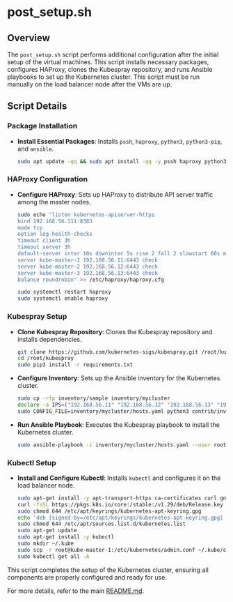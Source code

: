 # post_setup.sh

## Overview

The `post_setup.sh` script performs additional configuration after the initial setup of the virtual machines. This script installs necessary packages, configures HAProxy, clones the Kubespray repository, and runs Ansible playbooks to set up the Kubernetes cluster. This script must be run manually on the load balancer node after the VMs are up.

## Script Details

### Package Installation

- **Install Essential Packages**: Installs `pssh`, `haproxy`, `python3`, `python3-pip`, and `ansible`.

    ```bash
    sudo apt update -qq && sudo apt install -qq -y pssh haproxy python3 python3-pip ansible 
    ```

### HAProxy Configuration

- **Configure HAProxy**: Sets up HAProxy to distribute API server traffic among the master nodes.

    ```bash
    sudo echo "listen kubernetes-apiserver-https
    bind 192.168.56.111:8383
    mode tcp
    option log-health-checks
    timeout client 3h
    timeout server 3h
    default-server inter 10s downinter 5s rise 2 fall 2 slowstart 60s maxconn 250 maxqueue 256 weight 100
    server kube-master-1 192.168.56.11:6443 check
    server kube-master-2 192.168.56.12:6443 check
    server kube-master-3 192.168.56.13:6443 check
    balance roundrobin" >> /etc/haproxy/haproxy.cfg

    sudo systemctl restart haproxy
    sudo systemctl enable haproxy
    ```

### Kubespray Setup

- **Clone Kubespray Repository**: Clones the Kubespray repository and installs dependencies.

    ```bash
    git clone https://github.com/kubernetes-sigs/kubespray.git /root/kubespray
    cd /root/kubespray
    sudo pip3 install -r requirements.txt
    ```

- **Configure Inventory**: Sets up the Ansible inventory for the Kubernetes cluster.

    ```bash
    sudo cp -rfp inventory/sample inventory/mycluster
    declare -a IPS=("192.168.56.11" "192.168.56.12" "192.168.56.13" "192.168.56.21")
    sudo CONFIG_FILE=inventory/mycluster/hosts.yaml python3 contrib/inventory_builder/inventory.py ${IPS[@]}
    ```

- **Run Ansible Playbook**: Executes the Kubespray playbook to install the Kubernetes cluster.

    ```bash
    sudo ansible-playbook -i inventory/mycluster/hosts.yaml --user root cluster.yml
    ```

### Kubectl Setup

- **Install and Configure Kubectl**: Installs `kubectl` and configures it on the load balancer node.

    ```bash
    sudo apt-get install -y apt-transport-https ca-certificates curl gnupg
    curl -fsSL https://pkgs.k8s.io/core:/stable:/v1.29/deb/Release.key | sudo gpg --dearmor -o /etc/apt/keyrings/kubernetes-apt-keyring.gpg
    sudo chmod 644 /etc/apt/keyrings/kubernetes-apt-keyring.gpg 
    echo 'deb [signed-by=/etc/apt/keyrings/kubernetes-apt-keyring.gpg] https://pkgs.k8s.io/core:/stable:/v1.29/deb/ /' | sudo tee /etc/apt/sources.list.d/kubernetes.list
    sudo chmod 644 /etc/apt/sources.list.d/kubernetes.list 
    sudo apt-get update
    sudo apt-get install -y kubectl
    sudo mkdir ~/.kube
    sudo scp -r root@kube-master-1:/etc/kubernetes/admin.conf ~/.kube/config
    sudo kubectl get all -A
    ```

This script completes the setup of the Kubernetes cluster, ensuring all components are properly configured and ready for use.

For more details, refer to the main [README.md](./README.md).
